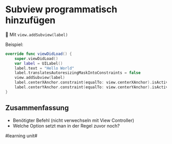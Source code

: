 # Subview programmatisch hinzufügen
🌁
Mit `view.addSubview(label)`

Beispiel:

```swift
override func viewDidLoad() {
    super.viewDidLoad()
    var label = UILabel()
    label.text = "Hello World"
    label.translatesAutoresizingMaskIntoConstraints = false
    view.addSubview(label)
    label.centerXAnchor.constraint(equalTo: view.centerXAnchor).isActive = true
    label.centerYAnchor.constraint(equalTo: view.centerYAnchor).isActive = true
}
```

## Zusammenfassung
- Benötigter Befehl (nicht verwechseln mit View Controller)
- Welche Option setzt man in der Regel zuvor noch?

#learning unit#